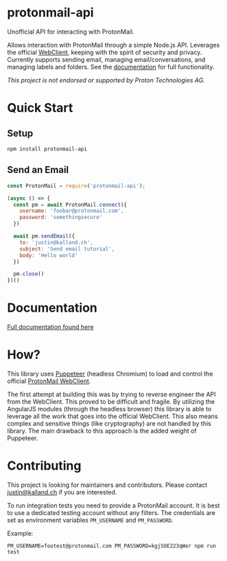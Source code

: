 # protonmail-api
Unofficial API for interacting with ProtonMail.

Allows interaction with ProtonMail through a simple Node.js API. Leverages the official [WebClient](https://github.com/ProtonMail/WebClient), keeping with the spirit of security and privacy. Currently supports sending email, managing email/conversations, and managing labels and folders. See the [documentation](https://justinkalland.github.io/protonmail-api/) for full functionality.

_This project is not endorsed or supported by Proton Technologies AG._

# Quick Start
## Setup
```
npm install protonmail-api
```
## Send an Email
```js
const ProtonMail = require('protonmail-api');

(async () => {
  const pm = await ProtonMail.connect({
    username: 'foobar@protonmail.com',
    password: 'somethingsecure'
  })

  await pm.sendEmail({
    to: 'justin@kalland.ch',
    subject: 'Send email tutorial',
    body: 'Hello world'
  })

  pm.close()
})()
```

# Documentation
[Full documentation found here](https://justinkalland.github.io/protonmail-api/)

# How?
This library uses [Puppeteer](https://github.com/GoogleChrome/puppeteer) (headless Chromium) to load and control the official [ProtonMail WebClient](https://github.com/ProtonMail/WebClient).

The first attempt at building this was by trying to reverse engineer the API from the WebClient. This proved to be difficult and fragile. By utilizing the AngularJS modules (through the headless browser) this library is able to leverage all the work that goes into the official WebClient. This also means complex and sensitive things (like cryptography) are not handled by this library. The main drawback to this approach is the added weight of Puppeteer.

# Contributing
This project is looking for maintainers and contributors. Please contact justin@kalland.ch if you are interested.

To run integration tests you need to provide a ProtonMail account. It is best to use a dedicated testing account without any filters. The credentials are set as environment variables `PM_USERNAME` and `PM_PASSWORD`.

Example:
```
PM_USERNAME=footest@protonmail.com PM_PASSWORD=kgjSOE223qWer npm run test
```